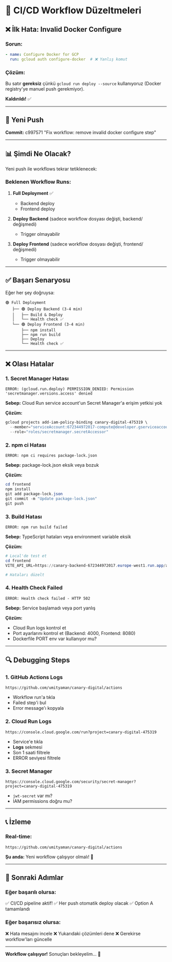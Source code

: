 # 🔧 CI/CD Workflow Düzeltmeleri

## ❌ İlk Hata: Invalid Docker Configure

### Sorun:
```yaml
- name: Configure Docker for GCP
  run: gcloud auth configure-docker  # ❌ Yanlış komut
```

### Çözüm:
Bu satır **gereksiz** çünkü `gcloud run deploy --source` kullanıyoruz (Docker registry'ye manuel push gerekmiyor).

**Kaldırıldı!** ✅

---

## 🔄 Yeni Push

**Commit:** c997571 "Fix workflow: remove invalid docker configure step"

---

## 📊 Şimdi Ne Olacak?

Yeni push ile workflows tekrar tetiklenecek:

### Beklenen Workflow Runs:

1. **Full Deployment** ✅
   - Backend deploy
   - Frontend deploy
   
2. **Deploy Backend** (sadece workflow dosyası değişti, backend/ değişmedi)
   - Trigger olmayabilir

3. **Deploy Frontend** (sadece workflow dosyası değişti, frontend/ değişmedi)  
   - Trigger olmayabilir

---

## ✅ Başarı Senaryosu

Eğer her şey doğruysa:

```
🟢 Full Deployment
   ├── 🟢 Deploy Backend (3-4 min)
   │   ├── Build & Deploy
   │   └── Health check ✅
   └── 🟢 Deploy Frontend (3-4 min)
       ├── npm install
       ├── npm run build
       ├── Deploy
       └── Health check ✅
```

---

## ❌ Olası Hatalar

### 1. Secret Manager Hatası
```
ERROR: (gcloud.run.deploy) PERMISSION_DENIED: Permission 'secretmanager.versions.access' denied
```

**Sebep:** Cloud Run service account'un Secret Manager'a erişim yetkisi yok

**Çözüm:**
```powershell
gcloud projects add-iam-policy-binding canary-digital-475319 \
  --member="serviceAccount:672344972017-compute@developer.gserviceaccount.com" \
  --role="roles/secretmanager.secretAccessor"
```

### 2. npm ci Hatası
```
ERROR: npm ci requires package-lock.json
```

**Sebep:** package-lock.json eksik veya bozuk

**Çözüm:**
```powershell
cd frontend
npm install
git add package-lock.json
git commit -m "Update package-lock.json"
git push
```

### 3. Build Hatası
```
ERROR: npm run build failed
```

**Sebep:** TypeScript hataları veya environment variable eksik

**Çözüm:**
```powershell
# Local'de test et
cd frontend
VITE_API_URL=https://canary-backend-672344972017.europe-west1.run.app/api npm run build

# Hataları düzelt
```

### 4. Health Check Failed
```
ERROR: Health check failed - HTTP 502
```

**Sebep:** Service başlamadı veya port yanlış

**Çözüm:**
- Cloud Run logs kontrol et
- Port ayarlarını kontrol et (Backend: 4000, Frontend: 8080)
- Dockerfile PORT env var kullanıyor mu?

---

## 🔍 Debugging Steps

### 1. GitHub Actions Logs
```
https://github.com/umityaman/canary-digital/actions
```

- Workflow run'a tıkla
- Failed step'i bul
- Error message'ı kopyala

### 2. Cloud Run Logs
```
https://console.cloud.google.com/run?project=canary-digital-475319
```

- Service'e tıkla
- **Logs** sekmesi
- Son 1 saati filtrele
- ERROR seviyesi filtrele

### 3. Secret Manager
```
https://console.cloud.google.com/security/secret-manager?project=canary-digital-475319
```

- `jwt-secret` var mı?
- IAM permissions doğru mu?

---

## 📞 İzleme

### Real-time:
```
https://github.com/umityaman/canary-digital/actions
```

**Şu anda:** Yeni workflow çalışıyor olmalı! 🔄

---

## 🎯 Sonraki Adımlar

### Eğer başarılı olursa:
✅ CI/CD pipeline aktif!
✅ Her push otomatik deploy olacak
✅ Option A tamamlandı

### Eğer başarısız olursa:
❌ Hata mesajını incele
❌ Yukarıdaki çözümleri dene
❌ Gerekirse workflow'ları güncelle

---

**Workflow çalışıyor!** Sonuçları bekleyelim... 🔄
